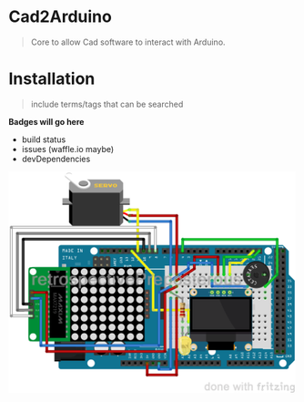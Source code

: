 # Cad2Arduino
> Core to allow Cad software to interact with Arduino.
# Installation

> include terms/tags that can be searched

**Badges will go here**

- build status
- issues (waffle.io maybe)
- devDependencies

![wiringdiagram](https://raw.githubusercontent.com/retrospectivePreposterous/Arduino-Cad2Arduino/master/Autocad2Arduino-WiringDiagram.png?token=AOV45TIUTILFGD4WT7V64GC647J2O)
